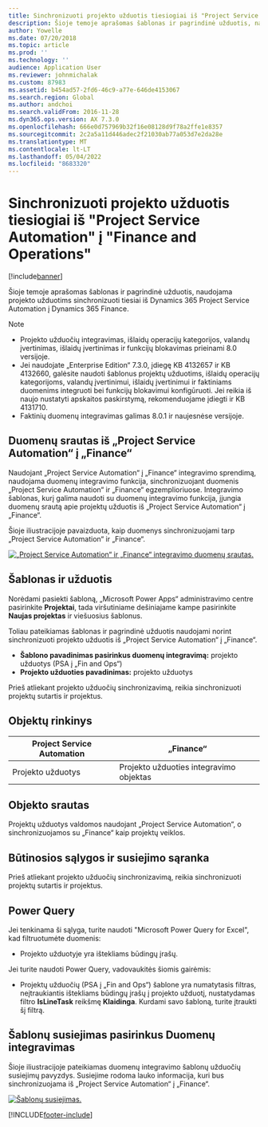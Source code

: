 ```yaml
---
title: Sinchronizuoti projekto užduotis tiesiogiai iš "Project Service Automation" į "Finance and Operations"
description: Šioje temoje aprašomas šablonas ir pagrindinė užduotis, naudojama projekto užduotims sinchronizuoti tiesiai iš Microsoft Dynamics 365 Project Service Automation į Dynamics 365 Finance.
author: Yowelle
ms.date: 07/20/2018
ms.topic: article
ms.prod: ''
ms.technology: ''
audience: Application User
ms.reviewer: johnmichalak
ms.custom: 87983
ms.assetid: b454ad57-2fd6-46c9-a77e-646de4153067
ms.search.region: Global
ms.author: andchoi
ms.search.validFrom: 2016-11-28
ms.dyn365.ops.version: AX 7.3.0
ms.openlocfilehash: 666e0d757969b32f16e08128d9f78a2ffe1e8357
ms.sourcegitcommit: 2c2a5a11d446adec2f21030ab77a053d7e2da28e
ms.translationtype: MT
ms.contentlocale: lt-LT
ms.lasthandoff: 05/04/2022
ms.locfileid: "8683320"
---
```

# <a name="synchronize-project-tasks-directly-from-project-service-automation-to-finance-and-operations"></a>Sinchronizuoti projekto užduotis tiesiogiai iš "Project Service Automation" į "Finance and Operations"

[!include[banner](../includes/banner.md)]

Šioje temoje aprašomas šablonas ir pagrindinė užduotis, naudojama projekto užduotims sinchronizuoti tiesiai iš Dynamics 365 Project Service Automation į Dynamics 365 Finance.

> [!NOTE]
> - Projekto užduočių integravimas, išlaidų operacijų kategorijos, valandų įvertinimas, išlaidų įvertinimas ir funkcijų blokavimas prieinami 8.0 versijoje.
> - Jei naudojate „Enterprise Edition“ 7.3.0, įdiegę KB 4132657 ir KB 4132660, galėsite naudoti šablonus projektų užduotims, išlaidų operacijų kategorijoms, valandų įvertinimui, išlaidų įvertinimui ir faktiniams duomenims integruoti bei funkcijų blokavimui konfigūruoti. Jei reikia iš naujo nustatyti apskaitos paskirstymą, rekomenduojame įdiegti ir KB 4131710.
> - Faktinių duomenų integravimas galimas 8.0.1 ir naujesnėse versijoje.

## <a name="data-flow-for-project-service-automation-to-finance"></a>Duomenų srautas iš „Project Service Automation“ į „Finance“

Naudojant „Project Service Automation“ į „Finance“ integravimo sprendimą, naudojama duomenų integravimo funkcija, sinchronizuojant duomenis „Project Service Automation“ ir „Finance“ egzemplioriuose. Integravimo šablonas, kurį galima naudoti su duomenų integravimo funkcija, įjungia duomenų srautą apie projektų užduotis iš „Project Service Automation“ į „Finance“.

Šioje iliustracijoje pavaizduota, kaip duomenys sinchronizuojami tarp „Project Service Automation“ ir „Finance“.

[![„Project Service Automation“ ir „Finance“ integravimo duomenų srautas.](./media/ProjectTasksFlow.png)](./media/ProjectTasksFlow.png)

## <a name="template-and-task"></a>Šablonas ir užduotis

Norėdami pasiekti šabloną, „Microsoft Power Apps“ administravimo centre pasirinkite **Projektai**, tada viršutiniame dešiniajame kampe pasirinkite **Naujas projektas** ir viešuosius šablonus.

Toliau pateikiamas šablonas ir pagrindinė užduotis naudojami norint sinchronizuoti projekto užduotis iš „Project Service Automation“ į „Finance“.

- **Šablono pavadinimas pasirinkus duomenų integravimą:** projekto užduotys (PSA į „Fin and Ops“)
- **Projekto užduoties pavadinimas:** projekto užduotys

Prieš atliekant projekto užduočių sinchronizavimą, reikia sinchronizuoti projektų sutartis ir projektus.

## <a name="entity-set"></a>Objektų rinkinys 

| Project Service Automation | „Finance“                             |
|----------------------------|-------------------------------------|
| Projekto užduotys              | Projekto užduoties integravimo objektas |

## <a name="entity-flow"></a>Objekto srautas

Projektų užduotys valdomos naudojant „Project Service Automation“, o sinchronizuojamos su „Finance“ kaip projektų veiklos.

## <a name="prerequisites-and-mapping-setup"></a>Būtinosios sąlygos ir susiejimo sąranka

Prieš atliekant projekto užduočių sinchronizavimą, reikia sinchronizuoti projektų sutartis ir projektus.

## <a name="power-query"></a>Power Query

Jei tenkinama ši sąlyga, turite naudoti "Microsoft Power Query for Excel", kad filtruotumėte duomenis:

- Projekto užduotyje yra ištekliams būdingų įrašų.

Jei turite naudoti Power Query, vadovaukitės šiomis gairėmis:

- Projektų užduočių (PSA į „Fin and Ops“) šablone yra numatytasis filtras, neįtraukiantis ištekliams būdingų įrašų į projekto užduotį, nustatydamas filtro **IsLineTask** reikšmę **Klaidinga**. Kurdami savo šabloną, turite įtraukti šį filtrą.

## <a name="template-mapping-in-data-integration"></a>Šablonų susiejimas pasirinkus Duomenų integravimas

Šioje iliustracijoje pateikiamas duomenų integravimo šablonų užduočių susiejimų pavyzdys. Susiejime rodoma lauko informacija, kuri bus sinchronizuojama iš „Project Service Automation“ į „Finance“.

[![Šablonų susiejimas.](./media/ProjectTasksMapping.png)](./media/ProjectTasksMapping.png)


[!INCLUDE[footer-include](../includes/footer-banner.md)]